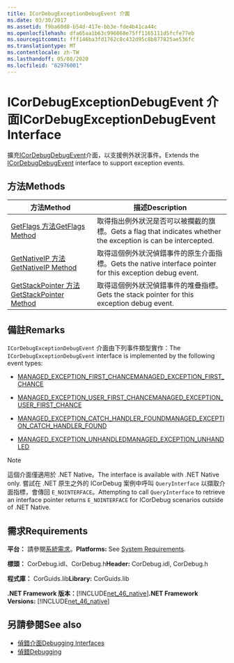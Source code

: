 ```yaml
---
title: ICorDebugExceptionDebugEvent 介面
ms.date: 03/30/2017
ms.assetid: f9ba60d8-b54d-417e-bb3e-fde4b41ca44c
ms.openlocfilehash: dfa65aa1b63c996068e75ff1165111d5fcfe77eb
ms.sourcegitcommit: fff146ba3fd1762c8c432d95c8b877825ae536fc
ms.translationtype: MT
ms.contentlocale: zh-TW
ms.lasthandoff: 05/08/2020
ms.locfileid: "82976001"
---
```

# <a name="icordebugexceptiondebugevent-interface"></a><span data-ttu-id="6139d-102">ICorDebugExceptionDebugEvent 介面</span><span class="sxs-lookup"><span data-stu-id="6139d-102">ICorDebugExceptionDebugEvent Interface</span></span>
<span data-ttu-id="6139d-103">擴充[ICorDebugDebugEvent](icordebugdebugevent-interface.md)介面，以支援例外狀況事件。</span><span class="sxs-lookup"><span data-stu-id="6139d-103">Extends the [ICorDebugDebugEvent](icordebugdebugevent-interface.md) interface to support exception events.</span></span>  
  
## <a name="methods"></a><span data-ttu-id="6139d-104">方法</span><span class="sxs-lookup"><span data-stu-id="6139d-104">Methods</span></span>  
  
|<span data-ttu-id="6139d-105">方法</span><span class="sxs-lookup"><span data-stu-id="6139d-105">Method</span></span>|<span data-ttu-id="6139d-106">描述</span><span class="sxs-lookup"><span data-stu-id="6139d-106">Description</span></span>|  
|------------|-----------------|  
|[<span data-ttu-id="6139d-107">GetFlags 方法</span><span class="sxs-lookup"><span data-stu-id="6139d-107">GetFlags Method</span></span>](icordebugexceptiondebugevent-getflags-method.md)|<span data-ttu-id="6139d-108">取得指出例外狀況是否可以被攔截的旗標。</span><span class="sxs-lookup"><span data-stu-id="6139d-108">Gets a flag that indicates whether the exception is can be intercepted.</span></span>|  
|[<span data-ttu-id="6139d-109">GetNativeIP 方法</span><span class="sxs-lookup"><span data-stu-id="6139d-109">GetNativeIP Method</span></span>](icordebugexceptiondebugevent-getnativeip-method.md)|<span data-ttu-id="6139d-110">取得這個例外狀況偵錯事件的原生介面指標。</span><span class="sxs-lookup"><span data-stu-id="6139d-110">Gets the native interface pointer for this exception debug event.</span></span>|  
|[<span data-ttu-id="6139d-111">GetStackPointer 方法</span><span class="sxs-lookup"><span data-stu-id="6139d-111">GetStackPointer Method</span></span>](icordebugexceptiondebugevent-getstackpointer-method.md)|<span data-ttu-id="6139d-112">取得這個例外狀況偵錯事件的堆疊指標。</span><span class="sxs-lookup"><span data-stu-id="6139d-112">Gets the stack pointer for this exception debug event.</span></span>|  
  
## <a name="remarks"></a><span data-ttu-id="6139d-113">備註</span><span class="sxs-lookup"><span data-stu-id="6139d-113">Remarks</span></span>  
 <span data-ttu-id="6139d-114">`ICorDebugExceptionDebugEvent` 介面由下列事件類型實作：</span><span class="sxs-lookup"><span data-stu-id="6139d-114">The `ICorDebugExceptionDebugEvent` interface is implemented by the following event types:</span></span>  
  
- [<span data-ttu-id="6139d-115">MANAGED_EXCEPTION_FIRST_CHANCE</span><span class="sxs-lookup"><span data-stu-id="6139d-115">MANAGED_EXCEPTION_FIRST_CHANCE</span></span>](cordebugrecordformat-enumeration.md)  
  
- [<span data-ttu-id="6139d-116">MANAGED_EXCEPTION_USER_FIRST_CHANCE</span><span class="sxs-lookup"><span data-stu-id="6139d-116">MANAGED_EXCEPTION_USER_FIRST_CHANCE</span></span>](cordebugrecordformat-enumeration.md)  
  
- [<span data-ttu-id="6139d-117">MANAGED_EXCEPTION_CATCH_HANDLER_FOUND</span><span class="sxs-lookup"><span data-stu-id="6139d-117">MANAGED_EXCEPTION_CATCH_HANDLER_FOUND</span></span>](cordebugrecordformat-enumeration.md)  
  
- [<span data-ttu-id="6139d-118">MANAGED_EXCEPTION_UNHANDLED</span><span class="sxs-lookup"><span data-stu-id="6139d-118">MANAGED_EXCEPTION_UNHANDLED</span></span>](cordebugrecordformat-enumeration.md)  
  
> [!NOTE]
> <span data-ttu-id="6139d-119">這個介面僅適用於 .NET Native。</span><span class="sxs-lookup"><span data-stu-id="6139d-119">The interface is available with .NET Native only.</span></span> <span data-ttu-id="6139d-120">嘗試在 .NET 原生之外的 ICorDebug 案例中呼叫 `QueryInterface` 以擷取介面指標，會傳回 `E_NOINTERFACE`。</span><span class="sxs-lookup"><span data-stu-id="6139d-120">Attempting to call `QueryInterface` to retrieve an interface pointer returns `E_NOINTERFACE` for ICorDebug scenarios outside of .NET Native.</span></span>  
  
## <a name="requirements"></a><span data-ttu-id="6139d-121">需求</span><span class="sxs-lookup"><span data-stu-id="6139d-121">Requirements</span></span>  
 <span data-ttu-id="6139d-122">**平台：** 請參閱[系統需求](../../get-started/system-requirements.md)。</span><span class="sxs-lookup"><span data-stu-id="6139d-122">**Platforms:** See [System Requirements](../../get-started/system-requirements.md).</span></span>  
  
 <span data-ttu-id="6139d-123">**標頭：** CorDebug.idl、CorDebug.h</span><span class="sxs-lookup"><span data-stu-id="6139d-123">**Header:** CorDebug.idl, CorDebug.h</span></span>  
  
 <span data-ttu-id="6139d-124">**程式庫：** CorGuids.lib</span><span class="sxs-lookup"><span data-stu-id="6139d-124">**Library:** CorGuids.lib</span></span>  
  
 <span data-ttu-id="6139d-125">**.NET Framework 版本：**[!INCLUDE[net_46_native](../../../../includes/net-46-native-md.md)]</span><span class="sxs-lookup"><span data-stu-id="6139d-125">**.NET Framework Versions:** [!INCLUDE[net_46_native](../../../../includes/net-46-native-md.md)]</span></span>  
  
## <a name="see-also"></a><span data-ttu-id="6139d-126">另請參閱</span><span class="sxs-lookup"><span data-stu-id="6139d-126">See also</span></span>

- [<span data-ttu-id="6139d-127">偵錯介面</span><span class="sxs-lookup"><span data-stu-id="6139d-127">Debugging Interfaces</span></span>](debugging-interfaces.md)
- [<span data-ttu-id="6139d-128">偵錯</span><span class="sxs-lookup"><span data-stu-id="6139d-128">Debugging</span></span>](index.md)
